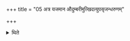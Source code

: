 +++
title = "05 अत्र यजमान औदुम्बरीमुत्खिदत्युपसृजन्धरुणम्"

+++

<details><summary>थिते</summary>

5. At this stage the sacrificer digs out the Udumbara post (in the Sadas) with (the verse) upasr̥jan dharuṇam.  
</details>

